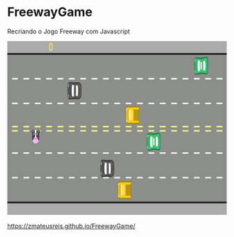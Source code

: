 # FreewayGame
Recriando o Jogo Freeway com Javascript

<p align="center">
<img width="800" height="400" src="/imagens/game.png">
</p>

https://zmateusreis.github.io/FreewayGame/
